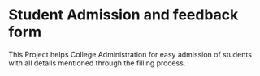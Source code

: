 # Student Admission and feedback form
This Project helps College Administration for easy admission of students with all details mentioned through the filling process.
